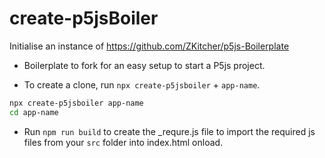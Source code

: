 # create-p5jsBoiler

Initialise an instance of https://github.com/ZKitcher/p5js-Boilerplate

-   Boilerplate to fork for an easy setup to start a P5js project.

-   To create a clone, run `npx create-p5jsboiler` + `app-name`.

```sh
npx create-p5jsboiler app-name
cd app-name
```

-   Run `npm run build` to create the _requre.js file to import the required js files from your `src` folder into index.html onload.
